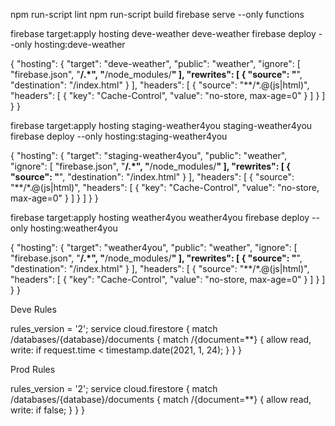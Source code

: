 npm run-script lint
npm run-script build
firebase serve --only functions

firebase target:apply hosting deve-weather deve-weather
firebase deploy --only hosting:deve-weather

{
  "hosting": {
    "target": "deve-weather",
    "public": "weather",
    "ignore": [
      "firebase.json",
      "**/.*",
      "**/node_modules/**"
    ],
    "rewrites": [ {
      "source": "**",
      "destination": "/index.html"
    } ],
    "headers": [
      {
        "source": "**/*.@(js|html)",
        "headers": [
          {
            "key": "Cache-Control",
            "value": "no-store, max-age=0"
          }
        ]
      }
    ]
  }
}

firebase target:apply hosting staging-weather4you staging-weather4you
firebase deploy --only hosting:staging-weather4you

{
  "hosting": {
    "target": "staging-weather4you",
    "public": "weather",
    "ignore": [
      "firebase.json",
      "**/.*",
      "**/node_modules/**"
    ],
    "rewrites": [ {
      "source": "**",
      "destination": "/index.html"
    } ],
    "headers": [
      {
        "source": "**/*.@(js|html)",
        "headers": [
          {
            "key": "Cache-Control",
            "value": "no-store, max-age=0"
          }
        ]
      }
    ]
  }
}

firebase target:apply hosting weather4you weather4you
firebase deploy --only hosting:weather4you

{
  "hosting": {
    "target": "weather4you",
    "public": "weather",
    "ignore": [
      "firebase.json",
      "**/.*",
      "**/node_modules/**"
    ],
    "rewrites": [ {
      "source": "**",
      "destination": "/index.html"
    } ],
    "headers": [
      {
        "source": "**/*.@(js|html)",
        "headers": [
          {
            "key": "Cache-Control",
            "value": "no-store, max-age=0"
          }
        ]
      }
    ]
  }
}

Deve Rules

rules_version = '2';
service cloud.firestore {
  match /databases/{database}/documents {
    match /{document=**} {
      allow read, write: if
          request.time < timestamp.date(2021, 1, 24);
    }
  }
}

Prod Rules

rules_version = '2';
service cloud.firestore {
  match /databases/{database}/documents {
    match /{document=**} {
      allow read, write: if false;
    }
  }
}